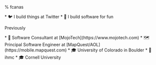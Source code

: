% fcanas

<div class="none"></div>
* 🐦 I build things at Twitter
* 📱 I build software for fun

Previously

<div class="none"></div>
* 📱 Software Consultant at [MojoTech](https://www.mojotech.com)
* 🗺 Principal Software Engineer at [MapQuest/AOL](https://mobile.mapquest.com)
* 🎓 University of Colorado in Boulder
* 🤖 ihmc
* 🎓 Cornell University
